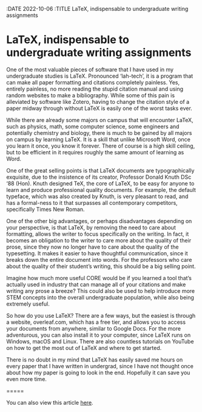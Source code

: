:DATE 2022-10-06
:TITLE LaTeX, indispensable to undergraduate writing assignments
# LaTeX, indispensable to undergraduate writing assignments

One of the most valuable pieces of software that I have used in my undergraduate studies is LaTeX. Pronounced ‘lah-tech’, it is a program that can make all paper formatting and citations completely painless. Yes, entirely painless, no more reading the stupid citation manual and using random websites to make a bibliography. While some of this pain is alleviated by software like Zotero, having to change the citation style of a paper midway through without LaTeX is easily one of the worst tasks ever.

While there are already some majors on campus that will encounter LaTeX, such as physics, math, some computer science, some engineers and potentially chemistry and biology, there is much to be gained by all majors on campus by learning LaTeX. It is a skill that unlike Microsoft Word, once you learn it once, you know it forever. There of course is a high skill ceiling, but to be efficient in it requires roughly the same amount of learning as Word.

One of the great selling points is that LaTeX documents are typographically exquisite, due to the insistence of its creator, Professor Donald Knuth DSc ‘88 (Hon). Knuth designed TeX, the core of LaTeX, to be easy for anyone to learn and produce professional quality documents. For example, the default typeface, which was also created by Knuth, is very pleasant to read, and has a formal-ness to it that surpasses all contemporary competitors, specifically Times New Roman.

One of the other big advantages, or perhaps disadvantages depending on your perspective, is that LaTeX, by removing the need to care about formatting, allows the writer to focus specifically on the writing. In fact, it becomes an obligation to the writer to care more about the quality of their prose, since they now no longer have to care about the quality of the typesetting. It makes it easier to have thoughtful communication, since it breaks down the entire document into words. For the professors who care about the quality of their student’s writing, this should be a big selling point.

Imagine how much more useful CORE would be if you learned a tool that’s actually used in industry that can manage all of your citations and make writing any prose a breeze? This could also be used to help introduce more STEM concepts into the overall undergraduate population, while also being extremely useful.

So how do you use LaTeX? There are a few ways, but the easiest is through a website, overleaf.com, which has a free tier, and allows you to access your documents from anywhere, similar to Google Docs. For the more adventurous, you can also install it to your computer, since LaTeX runs on Windows, macOS and Linux. There are also countless tutorials on YouTube on how to get the most out of LaTeX and where to get started.

There is no doubt in my mind that LaTeX has easily saved me hours on every paper that I have written in undergrad, since I have not thought once about how my paper is going to look in the end. Hopefully it can save you even more time.

=====

You can also view this article [here](https://www.valpotorch.com/opinion/article_29d871fa-45f3-11ed-8304-8f696e9f10d8.html).
